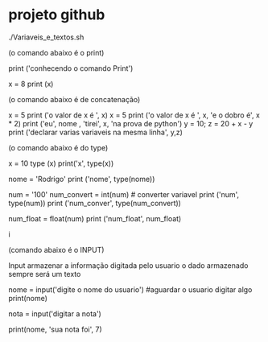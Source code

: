 # projeto github
./Variaveis_e_textos.sh

(o comando abaixo é o print)
 
print ('conhecendo o comando Print')

x = 8
print (x)

(o comando abaixo é de concatenação)

x = 5
print ('o valor de x é ', x)
x = 5
print ('o valor de x é ', x, 'e o dobro é', x * 2)
print ('eu', nome , 'tirei', x, 'na prova de python')
y = 10; z = 20 + x - y
print ('declarar varias variaveis na mesma linha', y,z)

(o comando abaixo é do type) 

x = 10
type (x)
print('x', type(x))

nome = 'Rodrigo'
print ('nome', type(nome))

num = '100'
num_convert = int(num) # converter variavel
print ('num', type(num))
print ('num_conver', type(num_convert))

num_float = float(num)
print ('num_float', num_float)



i

(comando abaixo é o INPUT)

Input
armazenar a informação digitada pelo usuario
o dado armazenado sempre será um texto

nome = input('digite o nome do usuario') #aguardar o usuario digitar algo
print(nome)

nota = input('digitar a nota')

print(nome, 'sua nota foi', 7)




